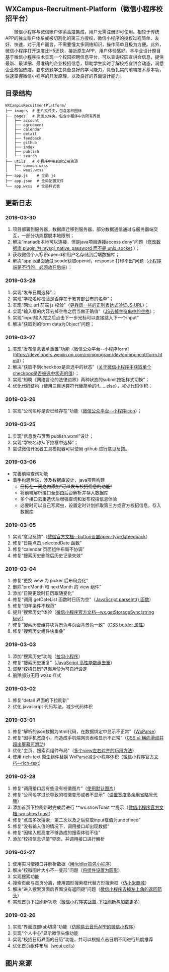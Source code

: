 ## WXCampus-Recruitment-Platform（微信小程序校招平台）

&emsp;&emsp;微信小程序与微信账户体系高度集成，用户无需注册即可使用。相较于传统APP的独立账户体系或被切割化的第三方授权，微信小程序的授权过程简单、友好、快速，对于用户而言，不需要懂太多网络知识，操作简单且极为方便。此外，微信小程序打开速度比H5还快，接近原生APP，用户体验感好。本毕业设计题目基于微信小程序技术实现一个校园招聘信息平台，可以查询校园宣讲会信息，提供最新、最详细、最准确的企业校招信息，帮助学生实时了解校招宣讲会动态，洞悉企业校招热度。要求选题学生具备良好的学习能力，具备扎实的前端技术基本功，快速掌握微信小程序的开发原理，以及良好的界面设计能力。

## 目录结构

```shell
WXCampisRecuitmentPlatform/
├── images  # 图片文件夹，包含各种图标
├── pages	# 页面文件夹，包含小程序中的所有界面
│   ├── account
│   ├── agreement
│   ├── calendar
│   ├── detail
│   ├── feedback
│   ├── github
│   ├── index
│   ├── publish
│   └── search
├── utils	# 小程序中用到的公用资源
│   ├── common.wxss
│   └── weui.wxss
├── app.js	  # 全局 js
├── app.json  # 全局配置文件
└── app.wxss  # 全局样式表
```

## 更新日志

### 2019-03-30

1. 项目部署到服务器，数据库迁移到服务器，部分数据通信通过与服务器端交互，一部分功能摆脱本地限制；
2. 解决“mariadb本地可以连接，但是java项目连接access deny”问题（[修改数据库 plugin 为 mysql_native_password 而不是 unix_socket](https://mariadb.com/kb/en/library/authentication-plugin-unix-socket/) ）；
3. 获取微信个人标识openid和用户名存储到后端数据库；
4. 解决“app.js里面通过jscode获取openid，response 打印不出”问题（[小程序端是不行的，必须放在后端](https://cloud.tencent.com/developer/article/1026882)）；

### 2019-03-28

1. 实现“发布日期选择”；
2. 实现“学校名称检验是否存在于教育部公布的名单”；
3. 实现“网址 url 前端 js 校验”（[更靠谱一些的正则表达式验证JS URL](https://soulteary.com/2014/12/05/better-url-regexp-in-js.html)）；
4. 实现“输入框的内容去掉空格之后当做正确值”（[JS去掉字符串中的空格](https://www.jianshu.com/p/b4045ac4893d)）；
5. 实现“input输入完之后点击下一步光标可以直接跳入下一个input”
6. 解决“获取到的form data为Object”问题；

### 2019-03-27

1. 实现“发布信息表单重置”功能（微信公众平台--小程序form](https://developers.weixin.qq.com/miniprogram/dev/component/form.html)）；
2. 解决“获取不到checkbox是否选中的状态”（[关于微信小程序中获取单个checkbox是否被选中状态的值](https://blog.csdn.net/Candy_mi/article/details/80107449)）；
3. 实现“知晓《网络言论的法律边界》两种状态的submit按钮样式切换”；
4. 优化代码结构（使用三目运算符代替简单的if……else），减少代码体积；

### 2019-03-26

1. 实现“公司名称是否已经存在”功能（[微信公众平台--小程序icon](https://developers.weixin.qq.com/miniprogram/dev/component/icon.html)）；

### 2019-03-25

1. 实现“信息发布页面 publish.wxml”设计；
2. 实现“学校名称从下拉框中选择”；
3. 尝试微信开发者工具模拟器可以使用 github 进行意见反馈。

### 2019-03-06

- 完善前端查询功能
- 着手构思后端，涉及数据库设计，java项目构建
  - ~~目标在一周之内添加“可以发布校招信息的功能”~~
  - 将前端解析接口全部由后台解析并存入数据库
  - 多个接口去重选优后增强查询和发布校招信息体验
  - 必要时可以自己写爬虫，设置定时计划抓取第三方或官方校招信息，存入数据库

### 2019-03-05

1. 实现“意见反馈”（[微信官方文档--button设置open-type为feedback](https://developers.weixin.qq.com/miniprogram/dev/component/button.html)）
2. 修复“日期点击 selectedDate 函数”
3. 修复“calendar 页面组件布局不协调”
4. 修复“搜索历史删除后历史记录失效”

### 2019-03-04

1. 修复“更换 view 为 picker 后布局变化”
2. 删除“preMonth 和 nextMonth 的 view 组件”
3. 添加“日期更改时日历跟随变化”
4. 修复“调用 getDateList 函数时日历为空”（[JavaScript parseInt() 函数](http://www.w3school.com.cn/js/jsref_parseInt.asp)）
5. 修复“闰年条件不规范”
6. 提升“搜索历史”体验（[微信小程序官方文档--wx.getStorageSync(string key)](https://developers.weixin.qq.com/miniprogram/dev/api/wx.getStorageSync.html)）
7. 修复“搜索历史组件块背景色与页面背景色一致”（[CSS border 属性](http://www.w3school.com.cn/cssref/pr_border.asp)）
8. 修复“搜索历史组件块重叠”

### 2019-03-03

1. 添加“搜索历史”功能（[拉勾小程序](https://github.com/zengkaii/wxapp)）
2. 修复“搜索历史重复”（[JavaScript 高性能数组去重](https://www.cnblogs.com/wisewrong/p/9642264.html)）
3. 调整“校招日历”界面月份为可自行设定
4. 删除部分无用 wxss 样式

### 2019-03-02

1. 修复“detail 界面的下拉刷新”
2. 优化 javascript 代码写法，减少代码体积

### 2019-03-01

1. 修复“解析的json数据为html代码，在数据绑定中显示不正常”（[WxParse](https://github.com/icindy/wxParse)）
2. 修复“因手机宽度小，而造成手机端网页表格显示不正常”（[CSS ul 横向滑动并超出屏幕可滑动](https://www.jianshu.com/p/8e27b663b70f)）
3. 优化"主页、搜索页组件布局"（[多个view左右对齐的巧用方法](https://blog.csdn.net/Wu_shuxuan/article/details/78224426)）
4. 使用 rich-text 原生组件替换 WxParse减少小程序体积（[微信小程序官方文档--rich-text](https://developers.weixin.qq.com/miniprogram/dev/component/rich-text.html)）

### 2019-02-28

1. 修复“调用接口后有些没有校徽图片”（[使用默认图片](https://blog.csdn.net/YanzYan/article/details/54573007)）
2. 修复“公司名字过长导致的校徽变形或者不显示”（[设置宽度多余用省略号代替](https://blog.csdn.net/YanzYan/article/details/54573007)）
3. 添加首页下拉刷新时完成后进行 **wx.showToast **提示（[微信小程序官方文档-wx.showToast](https://developers.weixin.qq.com/miniprogram/dev/api/wx.showToast.html)） 
4. 修复“点击多次搜索，第二次以及之后获取input框值为undefined”
5. 修复“没有输入值的情况下，调用接口却出现数据”
6. 修复“因输入框高度不够造成的搜索体验不佳”
7. 添加“校招信息详情”界面，并调用接口进行解析

### 2019-02-27

1. 使用实习僧接口并解析数据（[用fiddler抓包小程序](https://blog.csdn.net/qq_32563571/article/details/79570841)）
2. 解决“校徽图片大小不一变形”问题（[将组件设置为圆形](https://blog.csdn.net/qq_34589749/article/details/53192466)）
3. 实现搜索功能
4. 搜索页面与首页分离，使用圆形搜索框代替方形搜索框（[仿小米商城](https://github.com/JoeWrights/wxapp-mi-mall)）
5. 解决“进入搜索页面后界面没有返回键”问题（[微信小程序去掉左上角的返回箭头](https://blog.csdn.net/qq_33210042/article/details/85295851)）
6. 实现首页下拉刷新功能（[微信小程序实战篇-下拉刷新与加载更多](https://www.jianshu.com/p/8c98af820fea)）

### 2019-02-26

1. 实现“界面底部tab切换”功能（[仿网易云音乐APP的微信小程序]()）
2. 实现“个人中心”显示微信头像功能
3. 实现“校招日历界面的日历”功能，并可以根据点击日期不同进行热度推荐
4. 优化首页组件布局（[weui cells](https://github.com/Tencent/weui/wiki/Cell)）

## 图片来源

[1]: https://img.icons8.com/ios/80/000000/home-page.png	"白色主页图标"
[2]: https://img.icons8.com/ios/80/000000/home-page-filled.png	"黑色主页图标"
[3]: https://img.icons8.com/ios/50/000000/today.png	"白色日历图标"
[4]: https://img.icons8.com/ios/50/000000/today-filled.png	"黑色日历图标"
[5]: https://img.icons8.com/ios/50/000000/contacts.png	"白色个人中心图标"
[6]: https://img.icons8.com/ios/50/000000/user-filled.png	"黑色个人中心图标"
[7]: https://img.icons8.com/ios/50/000000/back-filled.png	"左箭头图标"
[8]: https://img.icons8.com/ios/50/000000/forward-filled.png	"右箭头图标"
[9]: https://img.icons8.com/ios/50/000000/graduation-cap.png	"毕业帽图标"
[10]: https://img.icons8.com/ios/50/000000/alarm-on.png	"闹钟图标"
[11]: http://www.shejiye.com/index.php?m=content&amp;c=index&amp;a=show&amp;catid=22&amp;id=124908	"下箭头图标 "

